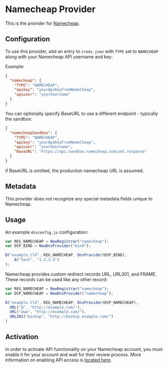# Namecheap Provider

This is the provider for [Namecheap](https://www.namecheap.com/).

## Configuration

To use this provider, add an entry to `creds.json` with `TYPE` set to `NAMECHEAP`
along with your Namecheap API username and key:

Example:

```json
{
  "namecheap": {
    "TYPE": "NAMECHEAP",
    "apikey": "yourApiKeyFromNameCheap",
    "apiuser": "yourUsername"
  }
}
```

You can optionally specify BaseURL to use a different endpoint - typically the
sandbox:

```json
{
  "namecheapSandbox": {
    "TYPE": "NAMECHEAP",
    "apikey": "yourApiKeyFromNameCheap",
    "apiuser": "yourUsername",
    "BaseURL": "https://api.sandbox.namecheap.com/xml.response"
  }
}
```

if BaseURL is omitted, the production namecheap URL is assumed.


## Metadata
This provider does not recognize any special metadata fields unique to
Namecheap.

## Usage
An example `dnsconfig.js` configuration:

```javascript
var REG_NAMECHEAP = NewRegistrar("namecheap");
var DSP_BIND = NewDnsProvider("bind");

D("example.tld", REG_NAMECHEAP, DnsProvider(DSP_BIND),
    A("test", "1.2.3.4")
);
```

Namecheap provides custom redirect records URL, URL301, and FRAME.  These
records can be used like any other record:

```javascript
var REG_NAMECHEAP = NewRegistrar("namecheap");
var DSP_NAMECHEAP = NewDnsProvider("namecheap");

D("example.tld", REG_NAMECHEAP, DnsProvider(DSP_NAMECHEAP),
  URL("@", "http://example.com/"),
  URL("www", "http://example.com/"),
  URL301("backup", "http://backup.example.com/")
)
```

## Activation
In order to activate API functionality on your Namecheap account, you must
enable it for your account and wait for their review process. More information
on enabling API access is [located
here](https://www.namecheap.com/support/api/intro.aspx).

